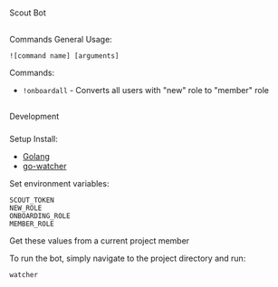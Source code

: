 #
Scout Bot
##
Commands
General Usage:
```
![command name] [arguments]
```
Commands:
- `!onboardall` - Converts all users with "new" role to "member" role
##
Development
###
Setup
Install:
- [Golang](https://golang.org/)
- [go-watcher](https://github.com/canthefason/go-watcher)

Set environment variables:
```
SCOUT_TOKEN
NEW_ROLE
ONBOARDING_ROLE
MEMBER_ROLE
```
Get these values from a current project member

To run the bot, simply navigate to the project directory and run:
```
watcher
```
